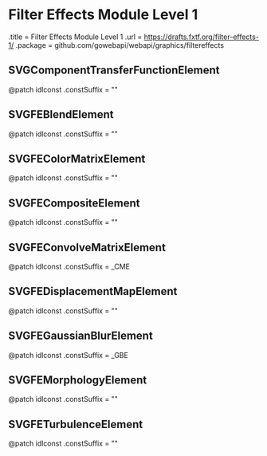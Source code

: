 # Filter Effects Module Level 1

.title = Filter Effects Module Level 1
.url = <https://drafts.fxtf.org/filter-effects-1/>
.package = github.com/gowebapi/webapi/graphics/filtereffects

## SVGComponentTransferFunctionElement

@patch idlconst
.constSuffix = ""

## SVGFEBlendElement

@patch idlconst
.constSuffix = ""

## SVGFEColorMatrixElement

@patch idlconst
.constSuffix = ""

## SVGFECompositeElement

@patch idlconst
.constSuffix = ""

## SVGFEConvolveMatrixElement

@patch idlconst
.constSuffix = _CME

## SVGFEDisplacementMapElement

@patch idlconst
.constSuffix = ""

## SVGFEGaussianBlurElement

@patch idlconst
.constSuffix = _GBE

## SVGFEMorphologyElement

@patch idlconst
.constSuffix = ""

## SVGFETurbulenceElement

@patch idlconst
.constSuffix = ""
